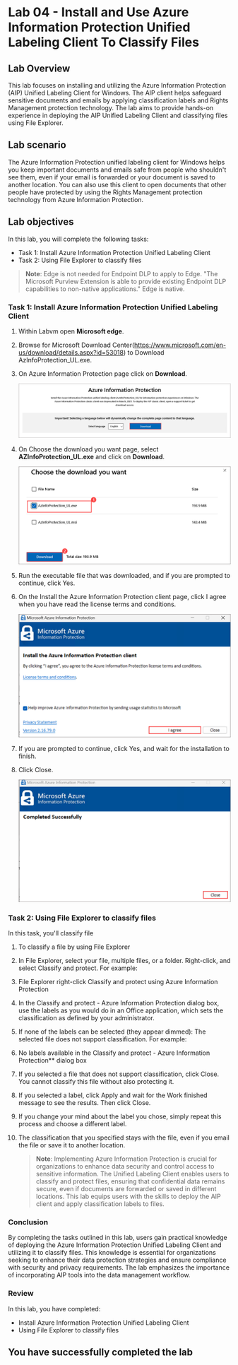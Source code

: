 # Lab 04 - Install and Use Azure Information Protection Unified Labeling Client To Classify Files

## Lab Overview

This lab focuses on installing and utilizing the Azure Information Protection (AIP) Unified Labeling Client for Windows. The AIP client helps safeguard sensitive documents and emails by applying classification labels and Rights Management protection technology. The lab aims to provide hands-on experience in deploying the AIP Unified Labeling Client and classifying files using File Explorer.

## Lab scenario
The Azure Information Protection unified labeling client for Windows helps you keep important documents and emails safe from people who shouldn't see them, even if your email is forwarded or your document is saved to another location. You can also use this client to open documents that other people have protected by using the Rights Management protection technology from Azure Information Protection.

## Lab objectives

In this lab, you will complete the following tasks:

+ Task 1: Install Azure Information Protection Unified Labeling Client
+ Task 2: Using File Explorer to classify files 

>**Note**: Edge is not needed for Endpoint DLP to apply to Edge. "The Microsoft Purview Extension is able to provide existing Endpoint DLP capabilities to non-native applications." Edge is native.

### Task 1: Install Azure Information Protection Unified Labeling Client 

1. Within Labvm open **Microsoft edge**.

1. Browse for Microsoft Download Center(https://www.microsoft.com/en-us/download/details.aspx?id=53018) to Download AzInfoProtection_UL.exe.

1. On Azure Information Protection page click on **Download**.

   ![](../media/lab4-image1.png)

1. On Choose the download you want page, select **AZInfoProtection_UL.exe** and click on **Download**.

   ![](../media/lab4-image2.png)

3. Run the executable file that was downloaded, and if you are prompted to continue, click Yes.

4. On the Install the Azure Information Protection client page, click I agree when you have read the license terms and conditions.

   ![](../media/lab4-image3.png)

6. If you are prompted to continue, click Yes, and wait for the installation to finish.

7. Click Close.

   ![](../media/lab4-image4.png)

### Task 2: Using File Explorer to classify files 

In this task, you'll classify file 

1. To classify a file by using File Explorer
1. In File Explorer, select your file, multiple files, or a folder. Right-click, and select Classify and protect. For example:

1. File Explorer right-click Classify and protect using Azure Information Protection

1. In the Classify and protect - Azure Information Protection dialog box, use the labels as you would do in an Office application, which sets the classification as defined by your administrator.

1. If none of the labels can be selected (they appear dimmed): The selected file does not support classification. For example:

1. No labels available in the Classify and protect - Azure Information Protection** dialog box

1. If you selected a file that does not support classification, click Close. You cannot classify this file without also protecting it.

1. If you selected a label, click Apply and wait for the Work finished message to see the results. Then click Close.

1. If you change your mind about the label you chose, simply repeat this process and choose a different label.

1. The classification that you specified stays with the file, even if you email the file or save it to another location.

   >**Note**: Implementing Azure Information Protection is crucial for organizations to enhance data security and control access to sensitive information. The Unified 
    Labeling Client enables users to classify and protect files, ensuring that confidential data remains secure, even if documents are forwarded or saved in different 
    locations. This lab equips users with the skills to deploy the AIP client and apply classification labels to files.

### Conclusion
By completing the tasks outlined in this lab, users gain practical knowledge of deploying the Azure Information Protection Unified Labeling Client and utilizing it to classify files. This knowledge is essential for organizations seeking to enhance their data protection strategies and ensure compliance with security and privacy requirements. The lab emphasizes the importance of incorporating AIP tools into the data management workflow.

### Review
In this lab, you have completed:
+ Install Azure Information Protection Unified Labeling Client
+ Using File Explorer to classify files 

## You have successfully completed the lab
